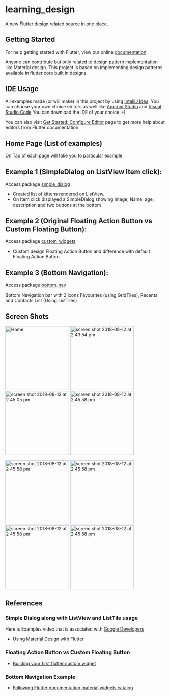# learning_design

A new Flutter design related source in one place. 

## Getting Started

For help getting started with Flutter, view our online
[documentation](https://flutter.io/).

Anyone can contribute but only related to design pattern implementation like Material design. This project is based on implementing design patterns available in flutter core built in designs.

## IDE Usage

All examples made (or will make) in this project by using [IntelliJ Idea](https://www.jetbrains.com/idea/).
You can choose your own choice editors as well like [Android Studio](https://developer.android.com/studio/install) and [Visual Studio Code](https://code.visualstudio.com/)
You can download the IDE of your choice :-)

You can also visit [Get Started: Configure Editor](https://flutter.io/get-started/editor/#vscode) page to get more help about editors from Flutter documentation.

## Home Page (List of examples)

On Tap of each page will take you to particular example

## Example 1 (SimpleDialog on ListView Item click):

Access package [simple_dialog](https://github.com/ZubairKh/flutter_design_learning/blob/master/lib/simple_dialog/simple_dialog.dart) 

- Created list of kittens rendered on ListView.
- On Item click displayed a SimpleDialog showing Image, Name, age, description and two buttons at the bottom

## Example 2 (Original Floating Action Button vs Custom Floating Button):

Access package [custom_widgets](https://github.com/ZubairKh/flutter_design_learning/blob/master/lib/custom_widgets) 

- Custom design Floating Action Button and difference with default Floating Action Button.

## Example 3 (Bottom Navigation):

Access package [bottom_nav](https://github.com/ZubairKh/flutter_design_learning/blob/master/lib/bottom_nav)

Bottom Navigation bar with 3 icons Favourites (using GridTiles), Recents and Contacts List (Using ListTiles)

## Screen Shots

<img width="200" alt="Home" src="https://user-images.githubusercontent.com/10397305/44000679-f3ab6e7c-9e3d-11e8-8049-3c24fa128c95.png"> <img width="200" alt="screen shot 2018-08-12 at 2 43 54 pm" src="https://user-images.githubusercontent.com/10397305/44000688-2f8c44c0-9e3e-11e8-9c61-3f0215098fef.png"> <img width="200" alt="screen shot 2018-08-12 at 2 45 05 pm" src="https://user-images.githubusercontent.com/10397305/44000692-52740e14-9e3e-11e8-896e-530bf84ec2f8.png"> <img width="200" alt="screen shot 2018-08-12 at 2 45 58 pm" src="https://user-images.githubusercontent.com/10397305/44000711-7125b40c-9e3e-11e8-9b75-06f070fa3737.png">

<img width="200" alt="screen shot 2018-08-12 at 2 45 58 pm" src="https://user-images.githubusercontent.com/10397305/44000879-42ab39d2-9e41-11e8-9ea0-4339b461ece0.png"> <img width="200" alt="screen shot 2018-08-12 at 2 45 58 pm" src="https://user-images.githubusercontent.com/10397305/44000858-d63153b8-9e40-11e8-8262-07377a1dd15b.png"> <img width="200" alt="screen shot 2018-08-12 at 2 45 58 pm" src="https://user-images.githubusercontent.com/10397305/44000885-6c2c0c46-9e41-11e8-8016-0890deb70832.png"> <img width="200" alt="screen shot 2018-08-12 at 2 45 58 pm" src="https://user-images.githubusercontent.com/10397305/44000905-ba99aafa-9e41-11e8-9060-7cbd822a7c5b.png">


## References
### Simple Dialog along with ListView and ListTile usage
Here is Examples video that is associated with [Google Developers](https://www.youtube.com/channel/UC_x5XG1OV2P6uZZ5FSM9Ttw)

- [Using Material Design with Flutter](https://www.youtube.com/watch?v=DL0Ix1lnC4w&list=PLOU2XLYxmsIJ7dsVN4iRuA7BT8XHzGtCr&index=4)

### Floating Action Button vs Custom Floating Button
- [Building your first flutter custom widget](https://www.youtube.com/watch?v=W1pNjxmNHNQ&list=PLOU2XLYxmsIJ7dsVN4iRuA7BT8XHzGtCr&index=3)

### Bottom Navigation Example 
- [Following Flutter documentation material widgets catalog](https://flutter.io/widgets/material/) 



